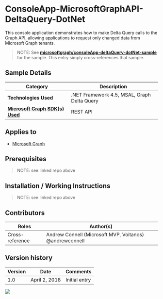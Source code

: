 # ConsoleApp-MicrosoftGraphAPI-DeltaQuery-DotNet

This console application demonstrates how to make Delta Query calls to the Graph API, allowing applications to request only changed data from Microsoft Graph tenants.

> NOTE: See **[microsoftgraph/consoleApp-deltaQuery-dotNet-sample](https://github.com/microsoftgraph/consoleApp-deltaQuery-dotNet-sample)** for the sample. This entry simply cross-references that sample.

## Sample Details

|               Category               |                 Description                 |
| ------------------------------------ | ------------------------------------------- |
| **Technologies Used**                | .NET Framework 4.5, MSAL, Graph Delta Query |
| **[Microsoft Graph SDK(s) Used][1]** | REST API                                    |

## Applies to

* [Microsoft Graph](https://developer.microsoft.com/en-us/graph)

## Prerequisites

> NOTE: see linked repo above

## Installation / Working Instructions

> NOTE: see linked repo above

## Contributors

|      Roles      |                        Author(s)                        |
| --------------- | ------------------------------------------------------- |
| Cross-reference | Andrew Connell (Microsoft MVP, Voitanos) @andrewconnell |

## Version history

| Version |     Date      |   Comments    |
| ------- | ------------- | ------------- |
| 1.0     | April 2, 2018 | Initial entry |

[1]: https://developer.microsoft.com/en-us/graph/code-samples-and-sdks

![](https://telemetry.sharepointpnp.com/msgraph-community-samples/samples/consoleApp-deltaQuery-dotNet)